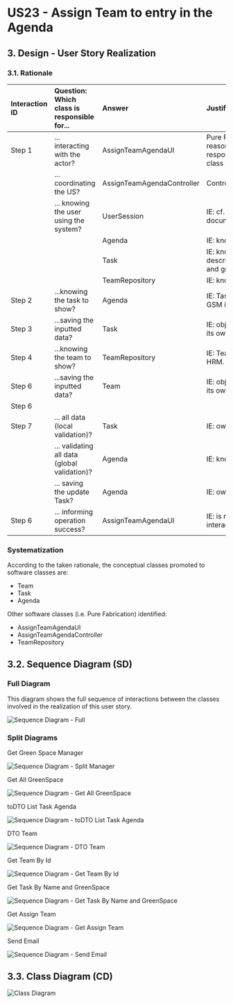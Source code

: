 # US23 - Assign Team to entry in the Agenda

## 3. Design - User Story Realization

### 3.1. Rationale

| Interaction ID | Question: Which class is responsible for...   | Answer                     | Justification (with patterns)                                                                                 |
|:---------------|:----------------------------------------------|:---------------------------|:--------------------------------------------------------------------------------------------------------------|
| Step 1  		     | 	... interacting with the actor?              | AssignTeamAgendaUI         | Pure Fabrication: there is no reason to assign this responsibility to any existing class in the Domain Model. |
| 			  		        | 	... coordinating the US?                     | AssignTeamAgendaController | Controller                                                                                                    |
| 			  		        | ... knowing the user using the system?        | UserSession                | IE: cf. A&A component documentation.                                                                          |
| 			  		        | 							                                       | Agenda                     | IE: knows/has all tasks                                                                                       |
| 			  		        | 							                                       | Task                       | IE: knows its own data (e.g. description,duration,teamAssign and greenSpaceCarrieOut)                         |
| 			  		        | 							                                       | TeamRepository             | IE: knows/has all data                                                                                        |
| Step 2         | ...knowing the task to show?                  | Agenda                     | IE: Tasks are defined by the GSM in Agenda.                                                                   |
| Step 3  		     | 	...saving the inputted data?                 | Task                       | IE: object created in step 1 has its own data.                                                                |
| Step 4         | ...knowing the team to show?                  | TeamRepository             | IE: Team are defined by the HRM.                                                                              |
| Step 6  		     | 	...saving the inputted data?                 | Team                       | IE: object created in step 1 has its own data.                                                                |
| Step 6         |                                               |                            |
| Step 7  		     | 	...  all data (local validation)?            | Task                       | IE: owns its data.                                                                                            | 
| 			  		        | 	... validating all data (global validation)? | Agenda                     | IE: knows all its current tasks.                                                                              | 
| 			  		        | 	... saving the update Task?                  | Agenda                     | IE: owns all its tasks.                                                                                       | 
| Step 6  		     | 	... informing operation success?             | AssignTeamAgendaUI         | IE: is responsible for user interactions.                                                                     | 

### Systematization ##

According to the taken rationale, the conceptual classes promoted to software classes are:

* Team
* Task
* Agenda

Other software classes (i.e. Pure Fabrication) identified:

* AssignTeamAgendaUI
* AssignTeamAgendaController
* TeamRepository

## 3.2. Sequence Diagram (SD)

### Full Diagram

This diagram shows the full sequence of interactions between the classes involved in the realization of this user story.

![Sequence Diagram - Full](svg/us23-sequence-diagram.svg)

### Split Diagrams

Get Green Space Manager

![Sequence Diagram - Split Manager](../../us20/03.design/svg/us20-partial-sequence-diagram-get-GSM.svg)

Get All GreenSpace

![Sequence Diagram - Get All GreenSpace](svg/us23-partial-sequence-diagram-get-all-GreenSpace-By-GSM.svg)

toDTO List Task Agenda

![Sequence Diagram - toDTO List Task Agenda](svg/us23-partial-sequence-diagram-DTO-TaskAgenda.svg)

DTO Team

![Sequence Diagram - DTO Team](svg/us23-partial-sequence-diagram-toDTO.svg)

Get Team By Id

![Sequence Diagram - Get Team By Id](svg/us23-partial-sequence-diagram-get-team.svg)

Get Task By Name and GreenSpace

![Sequence Diagram - Get Task By Name and GreenSpace](svg/us23-partial-sequence-diagram-get-task.svg)

Get Assign Team

![Sequence Diagram - Get Assign Team](svg/us23-partial-sequence-diagram-assign-team.svg)

Send Email

![Sequence Diagram - Send Email](svg/us23-partial-sequence-diagram-send-email.svg)

## 3.3. Class Diagram (CD)

![Class Diagram](svg/us23-class-diagram.svg)
